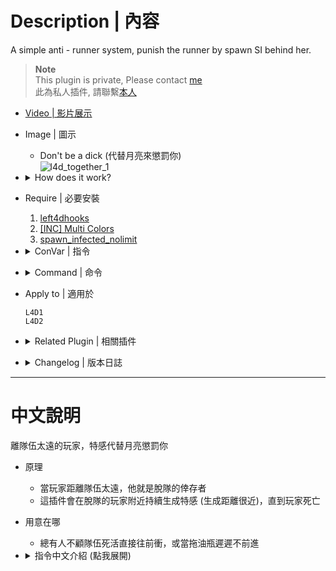 # Description | 內容
A simple anti - runner system, punish the runner by spawn SI behind her.

> __Note__ <br/>
This plugin is private, Please contact [me](/#私人插件列表-private-plugins-list)<br/>
此為私人插件, 請聯繫[本人](/#私人插件列表-private-plugins-list)

* [Video | 影片展示](https://youtu.be/L6slnUSsTSI)

* Image | 圖示
    * Don't be a dick (代替月亮來懲罰你)
    <br/>![l4d_together_1](image/l4d_together_1.jpg)

* <details><summary>How does it work?</summary>

    * If a player is alone and very far away from the survivor team, he is the loner
    * Keep spawning special infected nearby the loner until the loner is dead
</details>

* Require | 必要安裝
    1. [left4dhooks](https://forums.alliedmods.net/showthread.php?t=321696)
    2. [[INC] Multi Colors](https://github.com/fbef0102/L4D1_2-Plugins/releases/tag/Multi-Colors)
    3. [spawn_infected_nolimit](https://github.com/fbef0102/L4D1_2-Plugins/tree/master/spawn_infected_nolimit)

* <details><summary>ConVar | 指令</summary>

    * cfg/sourcemod/l4d_together.cfg
        ```php
        // What percentage of the ALIVE survivors the loner must away from to active loner punish.
        l4d_together_alive_survivor_percentage "50"

        // Numbers of alive survivor required to active loner punish. (must be greater than or equal to 2 unless you are idiot)
        l4d_together_alive_survivor_required "2"

        // 0=Disable Plugin, 1=Enable Plugin
        l4d_together_enable "1"

        // Changes how announce displays to the loner (0: Disable, 1:In chat; 2: In Hint Box; 3: In center text)
        l4d_together_loner_punish_announce_type "2"

        // If 1, still punish the loner if he is computer survivor bot
        l4d_together_loner_punish_fakeclient "0"

        // If 1, kick infected bot after bot incapacitated the loner.
        l4d_together_loner_punish_infected_incap_kick "1"

        // How many infected spawn every time to punish the loner
        l4d_together_loner_punish_infected_number "2"

        // After infected bot spawned by this plugin, kick bot after a certain time if bot doesn't pin the loner. (0:Disable)
        l4d_together_loner_punish_infected_spawn_kick "8.0"

        // (L4D2) loner punish infected class, 0=All, 1=Smoker, 2=Boomer, 4=Hunter, 8=Spitter, 16=Jockey, 32=Charger. Add numbers together.
        l4d_together_loner_punish_infected_type "0"

        // (L4D1) loner punish infected class, 0=All, 1=Smoker, 2=Boomer, 4=Hunter. Add numbers together.
        l4d_together_loner_punish_infected_type "0"

        // Punish interval max seconds
        l4d_together_loner_punish_interval_max "15.0"

        // Punish interval min seconds
        l4d_together_loner_punish_interval_min "5.0"

        // loner punish type, 0=behind, 1=360 degree, 2=above his head
        l4d_together_loner_punish_type "1"

        // If someone is away from survivor team, he is the loner
        l4d_together_loner_range "2000.0"

        // Turn on the plugin in these game modes. 0=All, 1=Coop, 2=Survival, 4=Versus, 8=Scavenge. Add numbers together.
        l4d_together_modes_tog "0"

        // If 1, still active loner punish if only two alive survivor left.
        l4d_together_two_alive_survivor_enable "1"
        ```

    * (Example) If there are 4 alive survivors, when the loner is 2000 meter far away (behind or front) from 2 survivors for at least 5 ~ 15 seconds, constantly spawn special infected around the loner.
        ```php
        // What percentage of the ALIVE survivors the loner must away from to active loner punish.
        l4d_together_alive_survivor_percentage "50"

        // punish interval max seconds
        l4d_together_loner_punish_interval_max "15.0"

        // punish interval min seconds
        l4d_together_loner_punish_interval_min "5.0"

        // How many infected spawn every time to punish the loner
        l4d_together_loner_punish_infected_number "2"

        // If someone is away from survivor team, he is the loner
        l4d_together_loner_range "2000.0"
        ```
</details>

* <details><summary>Command | 命令</summary>
    
    None
</details>

* Apply to | 適用於
    ```
    L4D1
    L4D2
    ```

* <details><summary>Related Plugin | 相關插件</summary>

    1. [Anti Rush](https://forums.alliedmods.net/showthread.php?t=322392): Slowdown or teleport rushers and slackers back to the group. Uses flow distance for accuracy.
        > 離隊伍太遠的玩家將被傳送或是減速
</details>

* <details><summary>Changelog | 版本日誌</summary>

    * v1.7 (2024-3-14)
        * Add translation

    * v1.6 (2023-4-1)
        * Replace Gamedata with left4dhooks

    * v1.5
        * Remake Code
        * New infected spawn method
        * More cvars

    * v1.0.2
        * [By panxiaohai](https://forums.alliedmods.net/showthread.php?t=167389)
</details>

- - - -
# 中文說明
離隊伍太遠的玩家，特感代替月亮懲罰你

* 原理
    * 當玩家距離隊伍太遠，他就是脫隊的倖存者
    * 這插件會在脫隊的玩家附近持續生成特感 (生成距離很近)，直到玩家死亡

* 用意在哪
    * 總有人不顧隊伍死活直接往前衝，或當拖油瓶遲遲不前進

* <details><summary>指令中文介紹 (點我展開)</summary>

    * cfg/sourcemod/l4d_together.cfg
        ```php
        // 當玩家距離隊伍50%以上數量的隊友太遠，他就是脫隊的倖存者
        l4d_together_alive_survivor_percentage "50"

        // 至少要有兩位以上的活著的倖存者，此插件才會啟動. (此數值必須大於2)
        l4d_together_alive_survivor_required "2"

        // 0=關閉插件, 1=開啟插件
        l4d_together_enable "1"

        // 訊息如何顯示? (0: 關閉, 1: 聊天視窗; 2: 黑底提示窗; 3: 螢幕中心)
        l4d_together_loner_punish_announce_type "2"

        // 為1時，即使是AI Bot脫隊也會被懲罰
        l4d_together_loner_punish_fakeclient "0"

        // 為1時，特感抓住脫隊的倖存者直到倒地之後會自動消失
        l4d_together_loner_punish_infected_incap_kick "1"

        // 一次生成兩隻特感懲罰脫隊的倖存者
        l4d_together_loner_punish_infected_number "2"

        // 由此插件生成的特感，如果8秒內不抓住玩家則自動消失 (0: 不消失)
        l4d_together_loner_punish_infected_spawn_kick "8.0"

        // (僅限二代) 生成的特感有哪些, 0=全部, 1=Smoker, 2=Boomer, 4=Hunter, 8=Spitter, 16=Jockey, 32=Charger. 將數字加給來
        l4d_together_loner_punish_infected_type "0"

        // (僅限一代) loner punish infected class, 0=全部, 1=Smoker, 2=Boomer, 4=Hunter. 將數字加給來
        l4d_together_loner_punish_infected_type "0"

        // 最大生成秒數生成特感懲罰脫隊的倖存者
        l4d_together_loner_punish_interval_max "15.0"

        // 最小生成秒數生成特感懲罰脫隊的倖存者
        l4d_together_loner_punish_interval_min "5.0"

        // 如何在脫隊的倖存者周圍生成特感, 0=背後, 1=全方位360度生成, 2=在頭上
        l4d_together_loner_punish_type "1"

        // 當玩家距離隊伍2000公尺範圍之後，他就是脫隊的倖存者
        l4d_together_loner_range "2000.0"

        // 在以下模式開啟此插件. 0=全部, 1=戰役, 2=生存, 4=對抗, 8=清道夫. 將數字加給來
        l4d_together_modes_tog "0"

        // 為1時，即使剩下兩位活著的倖存者仍要啟動插件
        l4d_together_two_alive_survivor_enable "1"
        ```


    *  舉例1: 假設目前有4位存活的倖存者，當有位脫隊的倖存者距離2位以上隊友超過2000公尺且長達5 ~ 15秒之間，在脫隊的倖存者周圍持續生成特感，每次兩隻
        ```php
        l4d_together_alive_survivor_percentage "50"
        l4d_together_loner_range "2000.0"
        l4d_together_loner_punish_interval_max "15.0"
        l4d_together_loner_punish_interval_min "5.0"
        l4d_together_loner_punish_infected_number "2"
        ```
</details>
